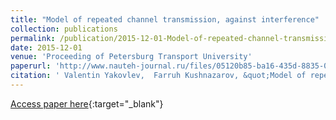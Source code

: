 ```yaml
---
title: "Model of repeated channel transmission, against interference"
collection: publications
permalink: /publication/2015-12-01-Model-of-repeated-channel-transmission-against-interference
date: 2015-12-01
venue: 'Proceeding of Petersburg Transport University'
paperurl: 'http://www.nauteh-journal.ru/files/05120b85-ba16-435d-8835-0e2d3b612410'
citation: ' Valentin Yakovlev,  Farruh Kushnazarov, &quot;Model of repeated channel transmission, against interference.&quot; Proceeding of Petersburg Transport University, 2015.'
---
```

[Access paper here](http://www.nauteh-journal.ru/files/05120b85-ba16-435d-8835-0e2d3b612410){:target="_blank"}
